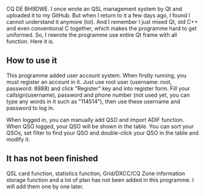 CQ DE BH9DWE. I once wrote an QSL management system by Qt and uploaded it to my GitHub. But when I return to it a few days ago, I found I cannot understand it anymore (lol). And I remember I just mixed Qt, std C++ and even conventional C together, which makes the programme hard to get uniformed. So, I rewrote the programme use entire Qt frame with all function. Here it is.
## How to use it
This programme added user account system. When firstly running, you must register an account in it. Just use root user (username: root, password: 8888) and click "Register" key and into register form. Fill your callsign(username), password and phone number (not used yet, you can type any words in it such as "114514"), then use these username and password to log in.

When logged in, you can manually add QSO and import ADIF function. When QSO logged, your QSO will be shown in the table. You can sort your QSOs, set filter to find your QSO and double-click your QSO in the table and modify it.

## It has not been finished
QSL card function, statistics function, Grid/DXCC/CQ Zone information storage function and a lot of plan has not been added in this programme. I will add them one by one later.
